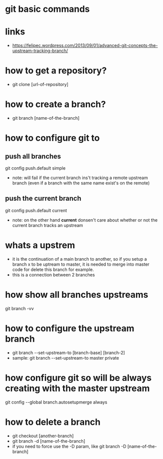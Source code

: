 # git basic commands

# links
* https://felipec.wordpress.com/2013/09/01/advanced-git-concepts-the-upstream-tracking-branch/

# how to get a repository?
* git clone [url-of-repository]

# how to create a branch?
* git branch [name-of-the-branch]

# how to configure git to

## push all branches
git config push.default simple
* note: will fail if the current branch ins't tracking a remote upstream branch (even if a branch with the same name exist's on the remote)

## push the current branch 
git config push.default current
* note: on the other hand **current** donsen't care about whether or not the current branch tracks an upstream

# whats a upstrem
* it is the continuation of a main branch to another, so if you setup a branch x to be uptream to master, it is needed to merge into master code for delete this branch for example.
* this is a connection between 2 branches

# how show all branches upstreams
git branch -vv


# how to configure the upstream branch 
* git branch --set-upstream-to [branch-base] [branch-2]
* sample: git branch --set-upstream-to master private 

# how configure git so will be always creating with the master upstream 
git config --global branch.autosetupmerge always


# how to delete a branch
* git checkout [another-branch]
* git branch -d [name-of-the-branch]
* if you need to force use the -D param, like git branch -D [name-of-the-branch]

